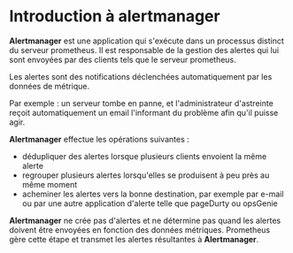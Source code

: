 # Introduction à alertmanager

**Alertmanager** est une application qui s'exécute dans un processus distinct du serveur prometheus. Il est responsable de la gestion des alertes qui lui sont envoyées par des clients tels que le serveur prometheus.

Les alertes sont des notifications déclenchées automatiquement par les données de métrique.

Par exemple : un serveur tombe en panne, et l'administrateur d'astreinte reçoit automatiquement un email l'informant du problème afin qu'il puisse agir.

**Alertmanager** effectue les opérations suivantes :
- dédupliquer des alertes lorsque plusieurs clients envoient la même alerte
- regrouper plusieurs alertes lorsqu'elles se produisent à peu près au même moment
- acheminer les alertes vers la bonne destination, par exemple par e-mail ou par une autre application d'alerte telle que pageDurty ou opsGenie

**Alertmanager** ne crée pas d'alertes et ne détermine pas quand les alertes doivent être envoyées en fonction des données métriques. Prometheus gère cette étape et transmet les alertes résultantes à **Alertmanager**.